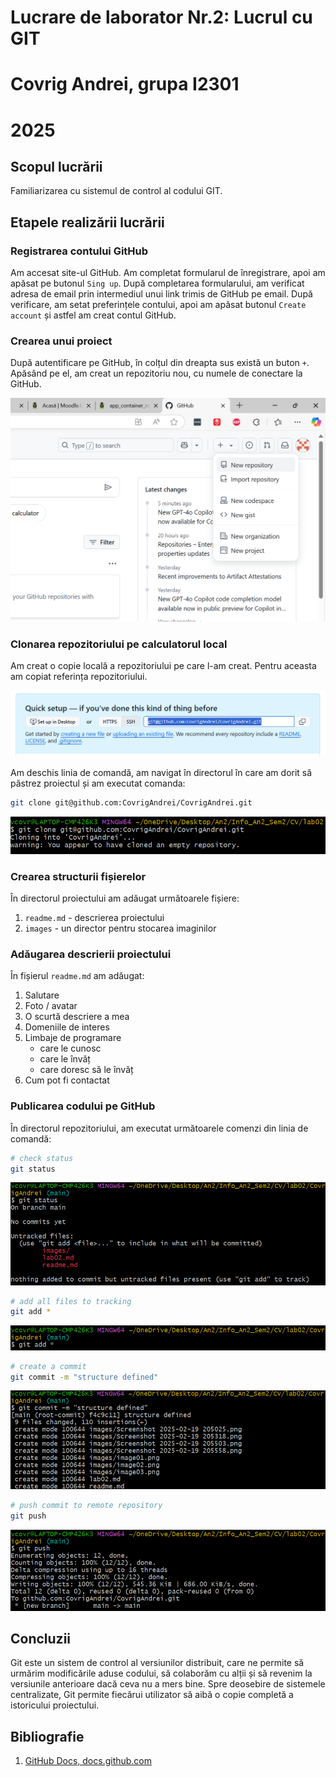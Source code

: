 # Lucrare de laborator Nr.2: Lucrul cu GIT
# Covrig Andrei, grupa I2301
# 2025

## Scopul lucrării
Familiarizarea cu sistemul de control al codului GIT.

## Etapele realizării lucrării

### Registrarea contului GitHub
Am accesat site-ul GitHub. Am completat formularul de înregistrare, apoi am apăsat pe butonul `Sing up`. După completarea formularului, am verificat adresa de email prin intermediul unui link trimis de GitHub pe email. După verificare, am setat preferințele contului, apoi am apăsat butonul `Create account` și astfel am creat contul GitHub.

### Crearea unui proiect
După autentificare pe GitHub, în colțul din dreapta sus există un buton `+`. Apăsând pe el, am creat un repozitoriu nou, cu numele de conectare la GitHub.

![new repo](./images/image01.png)

### Clonarea repozitoriului pe calculatorul local
Am creat o copie locală a repozitoriului pe care l-am creat. Pentru aceasta am copiat referința repozitoriului.

![repo ref](./images/image02.png)

Am deschis linia de comandă, am navigat în directorul în care am dorit să păstrez proiectul și am executat comanda:

```bash
git clone git@github.com:CovrigAndrei/CovrigAndrei.git
```
![repo clone](./images/image03.png)

### Crearea structurii fișierelor
În directorul proiectului am adăugat următoarele fișiere:

1. `readme.md` - descrierea proiectului
2. `images` - un director pentru stocarea imaginilor

### Adăugarea descrierii proiectului
În fișierul `readme.md` am adăugat:
1. Salutare
2. Foto / avatar
3. O scurtă descriere a mea
4. Domeniile de interes
5. Limbaje de programare
    - care le cunosc
    - care le învăț
    - care doresc să le învăț
6. Cum pot fi contactat

### Publicarea codului pe GitHub

În directorul repozitoriului, am executat următoarele comenzi din linia de comandă:
```bash
# check status
git status
```
![git add](./images/image07.png)
```bash
# add all files to tracking
git add *
```
![git add](./images/image04.png)
```bash
# create a commit
git commit -m "structure defined"
```
![git add](./images/image05.png)
```bash
# push commit to remote repository
git push
```
![git add](./images/image06.png)

## Concluzii
Git este un sistem de control al versiunilor distribuit, care ne permite să urmărim modificările aduse codului, să colaborăm cu alții și să revenim la versiunile anterioare dacă ceva nu a mers bine. Spre deosebire de sistemele centralizate, Git permite fiecărui utilizator să aibă o copie completă a istoricului proiectului.

## Bibliografie
1. [GitHub Docs, docs.github.com](https://docs.github.com/en)